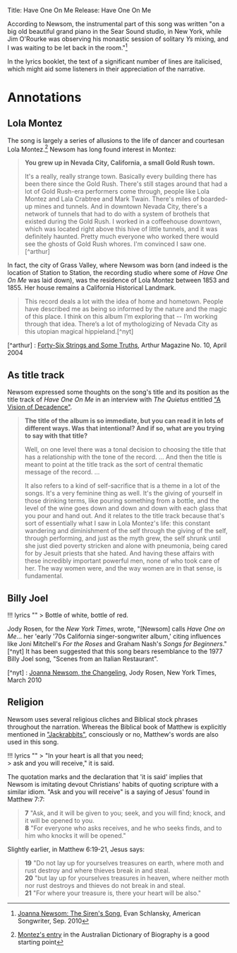 Title: Have One On Me
Release: Have One On Me

According to Newsom, the instrumental part of this song was written "on a big old beautiful grand piano in the Sear Sound studio, in New York, while Jim O'Rourke was observing his monastic session of solitary *Ys* mixing, and I was waiting to be let back in the room."[^amsong]

In the lyrics booklet, the text of a significant number of lines are italicised, which might aid some listeners in their appreciation of the narrative.

[^amsong]: [Joanna Newsom: The Siren's Song](http://americansongwriter.com/2010/09/joanna-newsom-the-sirens-song/), Evan Schlansky, American Songwriter, Sep. 2010

# Annotations #

## Lola Montez ##

The song is largely a series of allusions to the life of dancer and courtesan Lola Montez.[^bio] Newsom has long found interest in Montez:

> **You grew up in Nevada City, California, a small Gold Rush town.**
>
> It's a really, really strange town. Basically every building there has been there since the Gold Rush. There's still stages around that had a lot of Gold Rush-era performers come through, people like Lola Montez and Lala Crabtree and Mark Twain. There's miles of boarded-up mines and tunnels. And in downtown Nevada City, there's a network of tunnels that had to do with a system of brothels that existed during the Gold Rush. I worked in a coffeehouse downtown, which was located right above this hive of little tunnels, and it was definitely haunted. Pretty much everyone who worked there would see the ghosts of Gold Rush whores. I'm convinced I saw one.[^arthur]

In fact, the city of Grass Valley, where Newsom was born (and indeed is the location of Station to Station, the recording studio where some of *Have One On Me* was laid down), was the residence of Lola Montez between 1853 and 1855. Her house remains a California Historical Landmark.

> This record deals a lot with the idea of home and hometown. People have described me as being so informed by the nature and the magic of this place. I think on this album I’m exploring that -- I’m working through that idea. There’s a lot of mythologizing of Nevada City as this utopian magical hippieland.[^nyt]

[^bio]: [Montez's entry](http://adb.anu.edu.au/biography/montez-lola-4226) in the Australian Dictionary of Biography is a good starting point

[^arthur] : [Forty-Six Strings and Some Truths](https://arthurmag.com/2010/01/28/forty-six-strings-and-some-truths-a-conversation-with-joanna-newsom-2004/), Arthur Magazine No. 10, April 2004

## As title track ##

Newsom expressed some thoughts on the song's title and its position as the title track of *Have One On Me* in an interview with *The Quietus* entitled ["A Vision of Decadence"](http://thequietus.com/articles/04232-joanna-newsom-have-one-on-me-interview).

> **The title of the album is so immediate, but you can read it in lots of different ways. Was that intentional? And if so, what are you trying to say with that title?**
>
> Well, on one level there was a tonal decision to choosing the title that has a relationship with the tone of the record. ... And then the title is meant to point at the title track as the sort of central thematic message of the record. ...
> 
> It also refers to a kind of self-sacrifice that is a theme in a lot of the songs. It's a very feminine thing as well. It's the giving of yourself in those drinking terms, like pouring something from a bottle, and the level of the wine goes down and down and down with each glass that you pour and hand out. And it relates to the title track because that's sort of essentially what I saw in Lola Montez's life: this constant wandering and diminishment of the self through the giving of the self, through performing, and just as the myth grew, the self shrunk until she just died poverty stricken and alone with pneumonia, being cared for by Jesuit priests that she hated. And having these affairs with these incredibly important powerful men, none of who took care of her. The way women were, and the way women are in that sense, is fundamental.

## Billy Joel ##

!!! lyrics ""
    > Bottle of white, bottle of red.

Jody Rosen, for the *New York Times*, wrote, "[Newsom] calls *Have One on Me*... her 'early '70s California singer-songwriter album,' citing influences like Joni Mitchell's *For the Roses* and Graham Nash's *Songs for Beginners*."[^nyt] It has been suggested that this song bears resemblance to the 1977 Billy Joel song, "Scenes from an Italian Restaurant".

[^nyt] : [Joanna Newsom, the Changeling](http://www.nytimes.com/2010/03/07/magazine/07Newsom-t.html?_r=1&pagewanted=all), Jody Rosen, New York Times, March 2010

## Religion ##

Newsom uses several religious cliches and Biblical stock phrases throughout the narration. Whereas the Biblical book of Matthew is explicitly mentioned in ["Jackrabbits"]({filename}..\two\jackrabbits.md), consciously or no, Matthew's words are also used in this song.

!!! lyrics ""
    > "In your heart is all that you need;  
    > ask and you will receive," it is said.

The quotation marks and the declaration that 'it is said' implies that Newsom is imitating devout Christians' habits of quoting scripture with a similar idiom. "Ask and you will receive" is a saying of Jesus' found in Matthew 7:7:

> **7** "Ask, and it will be given to you; seek, and you will find; knock, and it will be opened to you.  
> **8** "For everyone who asks receives, and he who seeks finds, and to him who knocks it will be opened."

Slightly earlier, in Matthew 6:19-21, Jesus says:

> **19** "Do not lay up for yourselves treasures on earth, where moth and rust destroy and where thieves break in and steal.  
> **20** "but lay up for yourselves treasures in heaven, where neither moth nor rust destroys and thieves do not break in and steal.  
> **21** "For where your treasure is, there your heart will be also."
